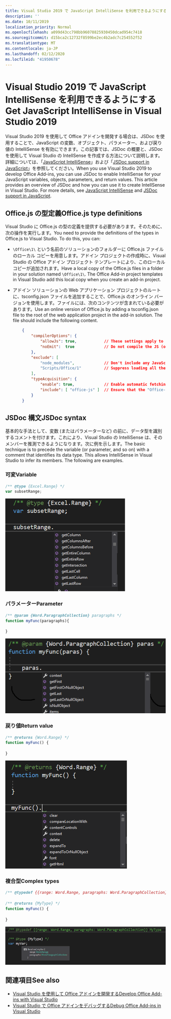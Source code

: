 ```yaml
---
title: Visual Studio 2019 で JavaScript IntelliSense を利用できるようにする
description: ''
ms.date: 10/11/2019
localization_priority: Normal
ms.openlocfilehash: a099d43cc798bb96078825930450dcad954c7418
ms.sourcegitcommit: d15bca2c12732f8599be2ec4b2adc7c254552f52
ms.translationtype: MT
ms.contentlocale: ja-JP
ms.lasthandoff: 02/12/2020
ms.locfileid: "41950678"
---
```

# <a name="get-javascript-intellisense-in-visual-studio-2019"></a><span data-ttu-id="d5440-102">Visual Studio 2019 で JavaScript IntelliSense を利用できるようにする</span><span class="sxs-lookup"><span data-stu-id="d5440-102">Get JavaScript IntelliSense in Visual Studio 2019</span></span>

<span data-ttu-id="d5440-p101">Visual Studio 2019 を使用して Office アドインを開発する場合は、JSDoc を使用することで、JavaScript の変数、オブジェクト、パラメーター、および戻り値の IntelliSense を有効にできます。この記事では、JSDoc の概要と、JSDoc を使用して Visual Studio の IntellSense を作成する方法について説明します。詳細については、「[JavaScript IntelliSense](/visualstudio/ide/javascript-intellisense)」および「[JSDoc support in JavaScript](https://github.com/Microsoft/TypeScript/wiki/JsDoc-support-in-JavaScript)」を参照してください。</span><span class="sxs-lookup"><span data-stu-id="d5440-p101">When you use Visual Studio 2019 to develop Office Add-ins, you can use JSDoc to enable IntelliSense for your JavaScript variables, objects, parameters, and return values. This article provides an overview of JSDoc and how you can use it to create IntellSense in Visual Studio. For more details, see [JavaScript IntelliSense](/visualstudio/ide/javascript-intellisense) and [JSDoc support in JavaScript](https://github.com/Microsoft/TypeScript/wiki/JsDoc-support-in-JavaScript).</span></span> 

## <a name="officejs-type-definitions"></a><span data-ttu-id="d5440-106">Office.js の型定義</span><span class="sxs-lookup"><span data-stu-id="d5440-106">Office.js type definitions</span></span>

<span data-ttu-id="d5440-p102">Visual Studio に Office.js の型の定義を提供する必要があります。そのために、次の操作を実行します。</span><span class="sxs-lookup"><span data-stu-id="d5440-p102">You need to provide the definitions of the types in Office.js to Visual Studio. To do this, you can:</span></span>

- <span data-ttu-id="d5440-p103">`\Office\1\` という名前のソリューションのフォルダーに Office.js ファイルのローカル コピーを用意します。アドイン プロジェクトの作成時に、Visual Studio の Office アドイン プロジェクト テンプレートにより、このローカル コピーが追加されます。</span><span class="sxs-lookup"><span data-stu-id="d5440-p103">Have a local copy of the Office.js files in a folder in your solution named `\Office\1\`. The Office Add-in project templates in Visual Studio add this local copy when you create an add-in project.</span></span> 
- <span data-ttu-id="d5440-p104">アドイン ソリューションの Web アプリケーション プロジェクトのルートに、tsconfig.json ファイルを追加することで、Office.js のオンライン バージョンを使用します。ファイルには、次のコンテンツが含まれている必要があります。</span><span class="sxs-lookup"><span data-stu-id="d5440-p104">Use an online version of Office.js by adding a tsconfig.json file to the root of the web application project in the add-in solution. The file should include the following content.</span></span>

    ```json
        {
            "compilerOptions": {
                "allowJs": true,            // These settings apply to JavaScript files also.
                "noEmit":  true             // Do not compile the JS (or TS) files in this project.
            },
            "exclude": [
                "node_modules",             // Don't include any JavaScript found under "node_modules".
                "Scripts/Office/1"          // Suppress loading all the JavaScript files from the Office NuGet package.
            ],
            "typeAcquisition": {
                "enable": true,             // Enable automatic fetching of type definitions for detected JavaScript libraries.
                "include": [ "office-js" ]  // Ensure that the "Office-js" type definition is fetched.
            }
        }
    ```

## <a name="jsdoc-syntax"></a><span data-ttu-id="d5440-113">JSDoc 構文</span><span class="sxs-lookup"><span data-stu-id="d5440-113">JSDoc syntax</span></span>

<span data-ttu-id="d5440-p105">基本的な手法として、変数 (またはパラメーターなど) の前に、データ型を識別するコメントを付けます。これにより、Visual Studio の IntelliSense は、そのメンバーを推測できるようになります。次に例を示します。</span><span class="sxs-lookup"><span data-stu-id="d5440-p105">The basic technique is to precede the variable (or parameter, and so on) with a comment that identifies its data type. This allows IntelliSense in Visual Studio to infer its members. The following are examples.</span></span>

### <a name="variable"></a><span data-ttu-id="d5440-117">可変</span><span class="sxs-lookup"><span data-stu-id="d5440-117">Variable</span></span>

```js
/** @type {Excel.Range} */
var subsetRange;
```
![変数の IntelliSense](../images/intellisense-vs17-var.png)

### <a name="parameter"></a><span data-ttu-id="d5440-119">パラメーター</span><span class="sxs-lookup"><span data-stu-id="d5440-119">Parameter</span></span>

```js
/** @param {Word.ParagraphCollection} paragraphs */
function myFunc(paragraphs){

}
```
![パラメーターの IntelliSense](../images/intellisense-vs17-param.png)

### <a name="return-value"></a><span data-ttu-id="d5440-121">戻り値</span><span class="sxs-lookup"><span data-stu-id="d5440-121">Return value</span></span>

```js
/** @returns {Word.Range} */
function myFunc() {

}
```
![戻り値の IntelliSense](../images/intellisense-vs17-return.png)

### <a name="complex-types"></a><span data-ttu-id="d5440-123">複合型</span><span class="sxs-lookup"><span data-stu-id="d5440-123">Complex types</span></span>

```js
/** @typedef {{range: Word.Range, paragraphs: Word.ParagraphCollection}} MyType

/** @returns {MyType} */
function myFunc() {

}
```
![複合型の IntelliSense](../images/intellisense-vs17-complex-type.png)

## <a name="see-also"></a><span data-ttu-id="d5440-125">関連項目</span><span class="sxs-lookup"><span data-stu-id="d5440-125">See also</span></span>

- [<span data-ttu-id="d5440-126">Visual Studio を使用して Office アドインを開発する</span><span class="sxs-lookup"><span data-stu-id="d5440-126">Develop Office Add-ins with Visual Studio</span></span>](develop-add-ins-visual-studio.md)
- [<span data-ttu-id="d5440-127">Visual Studio で Office アドインをデバッグする</span><span class="sxs-lookup"><span data-stu-id="d5440-127">Debug Office Add-ins in Visual Studio</span></span>](debug-office-add-ins-in-visual-studio.md)
